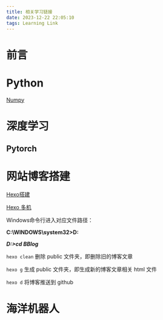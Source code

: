 ```yaml
---
title: 相关学习链接
date: 2023-12-22 22:05:10
tags: Learning Link
---
```


# 前言

 # Python

[Numpy](https://numpy.org.cn/)

# 深度学习

## Pytorch



# 网站博客搭建

[Hexo搭建](https://zhuanlan.zhihu.com/p/547520780?utm_id=0)

[Hexo 多机](https://blog.csdn.net/K1052176873/article/details/122879462)

Windows命令行进入对应文件路径：

**C:\WINDOWS\system32>D:**

***D:\>cd BBlog***





`hexo clean` 删除 public 文件夹，即删除旧的博客文章

`hexo g` 生成 public 文件夹，即生成新的博客文章相关 html 文件

`hexo d` 将博客推送到 github

# 海洋机器人



